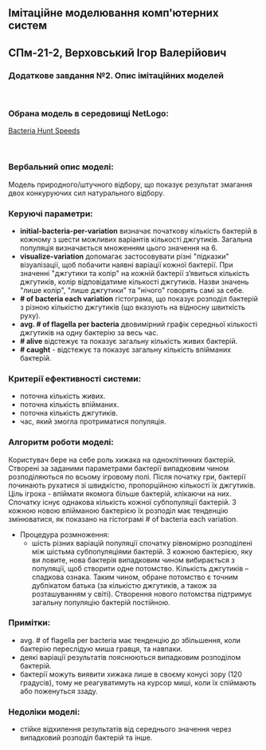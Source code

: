 ## Імітаційне моделювання комп'ютерних систем
## СПм-21-2, **Верховський Ігор Валерійович**
### Додаткове завдання №**2**. Опис імітаційних моделей

<br>

### Обрана модель в середовищі NetLogo:
[Bacteria Hunt Speeds](http://www.netlogoweb.org/launch#http://www.netlogoweb.org/assets/modelslib/Curricular%20Models/ModelSim/Evolution/Bacteria%20Hunt%20Speeds.nlogo)

<br>

### Вербальний опис моделі:
Модель природного/штучного відбору, що показує результат змагання двох конкуруючих сил натурального відбору.

### Керуючі параметри:
- **initial-bacteria-per-variation** визначає початкову кількість бактерій в кожному з шести можливих варіантів кількості джгутиків. Загальна популяція визначається множенням цього значення на 6.
- **visualize-variation** допомагає застосовувати різні "підказки" візуалізації, щоб побачити наявні варіації кожної бактерії. При значенні "джгутики та колір" на кожній бактерії зʼявиться кількість джгутиків, колір відповідатиме кількості джгутиків. Назви значень "лише колір", "лише джгутики" та "нічого" говорять самі за себе.
- **# of bacteria each variation** гістограма, що показує розподіл бактерій з різною кількістю джгутиків (що вказують на відносну швиткість руху).
- **avg. # of flagella per bacteria** двовимірний графік середньої кількості джгутиків на одну бактерію за весь час. 
- **# alive** відстежує та показує загальну кількість живих бактерій.
- **# caught** - відстежує та показує загальну кількість впійманих бактерій.

### Критерії ефективності системи:
- поточна кількість живих.
- поточна кількість впійманих.
- поточна кількість джгутиків.
- час, який змогла протриматися популяція.

### Алгоритм роботи моделі:

Користувач бере на себе роль хижака на одноклітинних бактерій. Створені за заданими параметрами бактерії випадковим чином розподіляються по всьому ігровому полі. Після початку гри, бактерії починають рухатися зі швидкістю, пропорційною кількості їх джгутиків. Ціль ігрока - впіймати якомога більше бактерій, клікаючи на них.
Спочатку існує однакова кількість кожної субпопуляції бактерій. З кожною новою впійманою бактерією їх розподіл має тенденцію змінюватися, як показано на гістограмі # of bacteria each variation.

- Процедура розмноження:
  - шість різних варіацій популяції спочатку рівномірно розподілені між шістьма субпопуляціями бактерій. З кожною бактерією, яку ви ловите, нова бактерія випадковим чином вибирається з популяції, щоб створити одне потомство. Кількість джгутиків – спадкова ознака. Таким чином, обране потомство є точним дублікатом батька (за кількістю джгутиків, а також за розташуванням у світі). Створення нового потомства підтримує загальну популяцію бактерій постійною.

### Примітки:
- avg. # of flagella per bacteria має тенденцію до збільшення, коли бактерію переслідую миша гравця, та навпаки.
- деякі варіації результатів пояснюються випадковим розподілом бактерій.
- бактерії можуть виявити хижака лише в своєму конусі зору (120 градусів), тому не реагуватимуть на курсор миші, коли їх спіймають або поженуться ззаду. 

### Недоліки моделі:
- стійке відхилення результатів від середнього значення через випадковий розподіл бактерій та інше.
